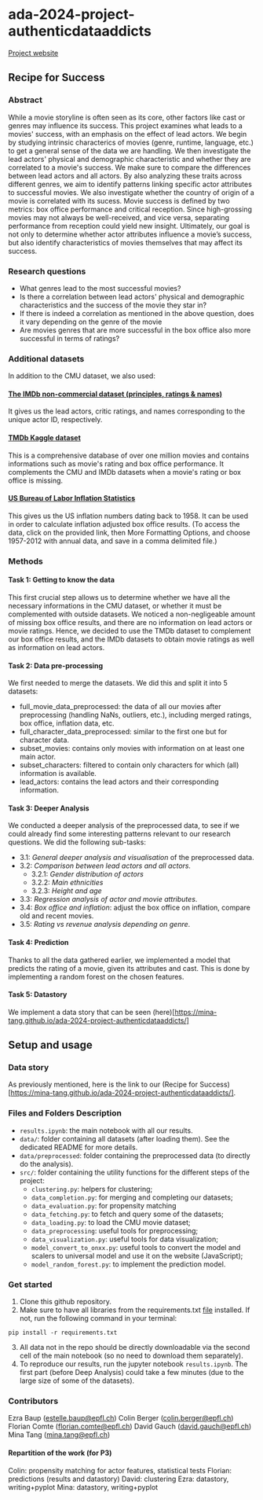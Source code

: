 # ada-2024-project-authenticdataaddicts

[Project website](https://mina-tang.github.io/ada-2024-project-authenticdataaddicts/)

## Recipe for Success

### Abstract

While a movie storyline is often seen as its core, other factors like cast or genres may influence its success. This project examines what leads to a movies' success, with an emphasis on the effect of lead actors.
We begin by studying intrinsic characterics of movies (genre, runtime, language, etc.) to get a general sense of the data we are handling.
We then investigate the lead actors' physical and demographic characteristic and whether they are correlated to a movie's success. We make sure to compare the differences between lead actors and all actors. By also analyzing these traits across different genres, we aim to identify patterns linking specific actor attributes to successful movies. We also investigate whether the country of origin of a movie is correlated with its sucess. Movie success is defined by two metrics: box office performance and critical reception. Since high-grossing movies may not always be well-received, and vice versa, separating performance from reception could yield new insight. Ultimately, our goal is not only to determine whether actor attributes influence a movie’s success, but also identify characteristics of movies themselves that may affect its success.

### Research questions

- What genres lead to the most successful movies?
- Is there a correlation between lead actors' physical and demographic characteristics and the success of the movie they star in?
- If there is indeed a correlation as mentioned in the above question, does it vary depending on the genre of the movie
- Are movies genres that are more successful in the box office also more successful in terms of ratings?

### Additional datasets

In addition to the CMU dataset, we also used:

#### [The IMDb non-commercial dataset (principles, ratings &amp; names)](https://datasets.imdbws.com)

It gives us the lead actors, critic ratings, and names corresponding to the unique actor ID, respectively.

#### [TMDb Kaggle dataset](https://www.kaggle.com/datasets/asaniczka/tmdb-movies-dataset-2023-930k-movies?resource=download)

This is a comprehensive database of over one million movies and contains informations such as movie's rating and box office performance. It complements the CMU and IMDb datasets when a movie's rating or box office is missing.

#### [US Bureau of Labor Inflation Statistics](https://data.bls.gov/timeseries/CUUR0000SA0L1E?output_view=pct_12mths)

This gives us the US inflation numbers dating back to 1958. It can be used in order to calculate inflation adjusted box office results. (To access the data, click on the provided link, then More Formatting Options, and choose 1957-2012 with annual data, and save in a comma delimited file.)

### Methods

#### Task 1: Getting to know the data

This first crucial step allows us to determine whether we have all the necessary informations in the CMU dataset, or whether it must be complemented with outside datasets. We noticed a non-negligeable amount of missing box office results, and there are no information on lead actors or movie ratings. Hence, we decided to use the TMDb dataset to complement our box office results, and the IMDb datasets to obtain movie ratings as well as information on lead actors.

#### Task 2: Data pre-processing

We first needed to merge the datasets. We did this and split it into 5 datasets:

- full_movie_data_preprocessed: the data of all our movies after preprocessing (handling NaNs, outliers, etc.), including merged ratings, box office, inflation data, etc.
- full_character_data_preprocessed: similar to the first one but for character data.
- subset_movies: contains only movies with information on at least one main actor.
- subset_characters: filtered to contain only characters for which (all) information is available.
- lead_actors: contains the lead actors and their corresponding information.

#### Task 3: Deeper Analysis

We conducted a deeper analysis of the preprocessed data, to see if we could already find some interesting patterns relevant to our research questions. We did the following sub-tasks:

- 3.1: *General deeper analysis and visualisation* of the preprocessed data.
- 3.2: *Comparison between lead actors and all actors.*
  - 3.2.1: *Gender distribution of actors*
  - 3.2.2: *Main ethnicities*
  - 3.2.3: *Height and age*
- 3.3: *Regression analysis of actor and movie attributes*.
- 3.4: *Box office and inflation*: adjust the box office on inflation, compare old and recent movies.
- 3.5: *Rating vs revenue analysis depending on genre*.

#### Task 4: Prediction

Thanks to all the data gathered earlier, we implemented a model that predicts the rating of a movie, given its attributes and cast. This is done by implementing a random forest on the chosen features.

#### Task 5: Datastory

We implement a data story that can be seen (here)[https://mina-tang.github.io/ada-2024-project-authenticdataaddicts/]

## Setup and usage

### Data story

As previously mentioned, here is the link to our (Recipe for Success)[https://mina-tang.github.io/ada-2024-project-authenticdataaddicts/].

### Files and Folders Description

* `results.ipynb`: the main notebook with all our results.
* `data/`: folder containing all datasets (after loading them). See the dedicated README for more details.
* `data/preprocessed`: folder containing the preprocessed data (to directly do the analysis).
* `src/`: folder containing the utility functions for the different steps of the project:
  - `clustering.py`: helpers for clustering;
  - `data_completion.py`: for merging and completing our datasets;
  - `data_evaluation.py`: for propensity matching
  - `data_fetching.py`: to fetch and query some of the datasets;
  - `data_loading.py`: to load the CMU movie dataset;
  - `data_preprocessing`: useful tools for preprocessing;
  - `data_visualization.py`: useful tools for data visualization;
  - `model_convert_to_onxx.py`: useful tools to convert the model and scalers to universal model and use it on the website (JavaScript);
  - `model_random_forest.py`: to implement the prediction model.

### Get started

1. Clone this github repository.
2. Make sure to have all libraries from the requirements.txt [file](requirements.txt) installed. If not, run the following command in your terminal:

```
pip install -r requirements.txt
```

3. All data not in the repo should be directly downloadable via the second cell of the main notebook (so no need to download them separately).
4. To reproduce our results, run the jupyter notebook `results.ipynb`. The first part (before Deep Analysis) could take a few minutes (due to the large size of some of the datasets).

### Contributors

Ezra Baup (estelle.baup@epfl.ch)
Colin Berger (colin.berger@epfl.ch)
Florian Comte (florian.comte@epfl.ch)
David Gauch (david.gauch@epfl.ch)
Mina Tang (mina.tang@epfl.ch)

#### Repartition of the work (for P3)
Colin: propensity matching for actor features, statistical tests
Florian: predictions (results and datastory)
David: clustering
Ezra: datastory, writing+pyplot
Mina: datastory, writing+pyplot
